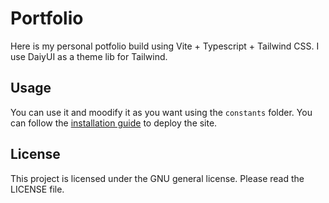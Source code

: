 # Portfolio

Here is my personal potfolio build using Vite + Typescript + Tailwind CSS.
I use DaiyUI as a theme lib for Tailwind.

## Usage

You can use it and moodify it as you want using the `constants` folder. You can follow the [installation guide](./installation.md) to deploy the site.

## License

This project is licensed under the GNU general license. Please read the LICENSE file.
